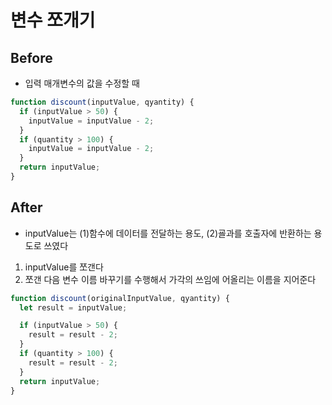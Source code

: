 # 변수 쪼개기

## Before

- 입력 매개변수의 값을 수정할 때

```javascript
function discount(inputValue, qyantity) {
  if (inputValue > 50) {
    inputValue = inputValue - 2;
  }
  if (quantity > 100) {
    inputValue = inputValue - 2;
  }
  return inputValue;
}
```

## After

- inputValue는 (1)함수에 데이터를 전달하는 용도, (2)굘과를 호출자에 반환하는 용도로 쓰였다

1. inputValue를 쪼갠다
2. 쪼갠 다음 변수 이름 바꾸기를 수행해서 가각의 쓰임에 어올리는 이름을 지어준다

```javascript
function discount(originalInputValue, qyantity) {
  let result = inputValue;

  if (inputValue > 50) {
    result = result - 2;
  }
  if (quantity > 100) {
    result = result - 2;
  }
  return inputValue;
}
```

